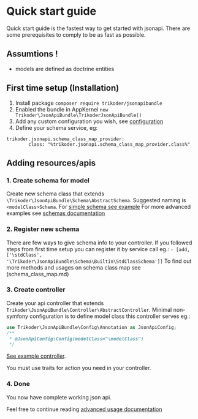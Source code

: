 # Quick start guide

Quick start guide is the fastest way to get started with jsonapi. 
There are some prerequisites to comply to be as fast as possible.

## Assumtions !

- models are defined as doctrine entities 

## First time setup (Installation)

1. Install package `composer require trikoder/jsonapibundle`
2. Enabled the bundle in AppKernel `new Trikoder\JsonApiBundle\TrikoderJsonApiBundle()`
3. Add any custom configuration you wish, see [configuration](../configuration/configuration.md)
4. Define your schema service, eg: 
```
trikoder.jsonapi.schema_class_map_provider:
        class: "%trikoder.jsonapi.schema_class_map_provider.class%"
```

## Adding resources/apis

### 1. Create schema for model
Create new schema class that extends `\Trikoder\JsonApiBundle\Schema\AbstractSchema`.
Suggested naming is `<modelClass>Schema`.
For [simple schema see example](examples/ExampleSimpleSchema.php)
For more advanced examples see [schemas documentation](schemas.md)

### 2. Register new schema
There are few ways to give schema info to your controller. 
If you followed steps from first time setup you can register it by service call eg.:
`- [add, ['\stdClass', '\Trikoder\JsonApiBundle\Schema\Builtin\StdClassSchema']]` 
To find out more methods and usages on schema class map see (schema_class_map.md)

### 3. Create controller
Create your api controller that extends `Trikoder\JsonApiBundle\Controller\AbstractController`.
Minimal non-symfony configuration is to define model class this controller serves eg.:
```php
use Trikoder\JsonApiBundle\Config\Annotation as JsonApiConfig;
/**
 * @JsonApiConfig\Config(modelClass="\modelClass")
 */
```
[See example controller](examples/ExampleController.php).

You must use traits for action you need in your controller.

### 4. Done
You now have complete working json api.

Feel free to continue reading [advanced usage documentation](advanced_usage.md)
